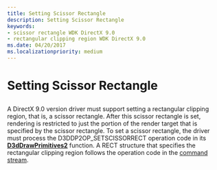 ```yaml
---
title: Setting Scissor Rectangle
description: Setting Scissor Rectangle
keywords:
- scissor rectangle WDK DirectX 9.0
- rectangular clipping region WDK DirectX 9.0
ms.date: 04/20/2017
ms.localizationpriority: medium
---
```


# Setting Scissor Rectangle


## <span id="ddk_setting_scissor_rectangle_gg"></span><span id="DDK_SETTING_SCISSOR_RECTANGLE_GG"></span>


A DirectX 9.0 version driver must support setting a rectangular clipping region, that is, a scissor rectangle. After this scissor rectangle is set, rendering is restricted to just the portion of the render target that is specified by the scissor rectangle. To set a scissor rectangle, the driver must process the D3DDP2OP\_SETSCISSORRECT operation code in its [**D3dDrawPrimitives2**](/windows-hardware/drivers/ddi/d3dhal/nc-d3dhal-lpd3dhal_drawprimitives2cb) function. A RECT structure that specifies the rectangular clipping region follows the operation code in the [command stream](command-stream.md).

 

